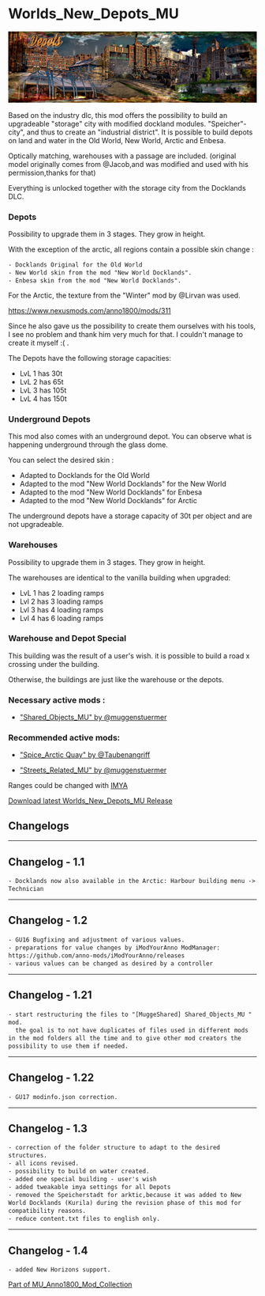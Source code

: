 # Worlds_New_Depots_MU

![](../doc/depots_banner.jpg)

Based on the industry dlc, this mod offers the possibility to build an upgradeable "storage" city with modified dockland modules.
"Speicher"-city", and thus to create an "industrial district".
It is possible to build depots on land and water in the Old World, New World, Arctic and Enbesa.

Optically matching, warehouses with a passage are included.
(original model originally comes from @Jacob,and was modified and used with his permission,thanks for that) 
	
Everything is unlocked together with the storage city from the Docklands DLC.

### Depots

Possibility to upgrade them in 3 stages. They grow in height.

With the exception of the arctic, all regions contain a possible skin change :

	- Docklands Original for the Old World
	- New World skin from the mod "New World Docklands".
	- Enbesa skin from the mod "New World Docklands".

For the Arctic, the texture from the "Winter" mod by @Lirvan was used.

https://www.nexusmods.com/anno1800/mods/311

Since he also gave us the possibility to create them ourselves with his tools,
I see no problem and thank him very much for that.
I couldn't manage to create it myself :( .

The Depots have the following storage capacities:
- LvL 1 has 30t
- LvL 2 has 65t
- LvL 3 has 105t
- LvL 4 has 150t

### Underground Depots

This mod also comes with an underground depot.
You can observe what is happening underground through the glass dome.

You can select the desired skin :

- Adapted to Docklands for the Old World
- Adapted to the mod "New World Docklands" for the New World
- Adapted to the mod "New World Docklands" for Enbesa
- Adapted to the mod "New World Docklands" for Arctic
	
The underground depots have a storage capacity of 30t per object and are not upgradeable.
	
	
### Warehouses

Possibility to upgrade them in 3 stages. They grow in height.

The warehouses are identical to the vanilla building when upgraded:

- LvL 1 has 2 loading ramps
- Lvl 2 has 3 loading ramps
- Lvl 3 has 4 loading ramps
- Lvl 4 has 6 loading ramps
	
### Warehouse and Depot Special

This building was the result of a user's wish.
it is possible to build a road x crossing under the building.

Otherwise, the buildings are just like the warehouse or the depots.

### Necessary active mods :

- ["Shared_Objects_MU" by @muggenstuermer](https://mod.io/g/anno-1800/m/sharedobjectsmu)


### Recommended active mods:

- ["Spice_Arctic Quay" by @Taubenangriff](https://mod.io/g/anno-1800/m/arctic-quay)

- ["Streets_Related_MU" by @muggenstuermer](https://mod.io/g/anno-1800/m/streetsrelatedmu)


Ranges could be changed with [IMYA](https://github.com/anno-mods/iModYourAnno)

[Download latest Worlds_New_Depots_MU Release](https://github.com/muggenstuermer/MU_Anno1800_Mod_Collection/releases/latest)


## Changelogs

---------------------------
Changelog - 1.1
---------------------------
	- Docklands now also available in the Arctic: Harbour building menu -> Technician

---------------------------
Changelog - 1.2
---------------------------
	- GU16 Bugfixing and adjustment of various values.
	- preparations for value changes by iModYourAnno ModManager: https://github.com/anno-mods/iModYourAnno/releases
	- various values can be changed as desired by a controller
	
---------------------------
Changelog - 1.21
---------------------------
	- start restructuring the files to "[MuggeShared] Shared_Objects_MU " mod.
	  the goal is to not have duplicates of files used in different mods in the mod folders all the time and to give other mod creators the possibility to use them if needed.
	  
---------------------------
Changelog - 1.22
---------------------------
	- GU17 modinfo.json correction.

---------------------------
Changelog - 1.3
---------------------------
	- correction of the folder structure to adapt to the desired structures.
	- all icons revised.
	- possibility to build on water created.
	- added one special building - user's wish
	- added tweakable imya settings for all Depots
	- removed the Speicherstadt for arktic,because it was added to New World Docklands (Kurila) during the revision phase of this mod for compatibility reasons.
	- reduce content.txt files to english only.
	
---------------------------
Changelog - 1.4
---------------------------
	- added New Horizons support.
	
	
[Part of MU_Anno1800_Mod_Collection](https://github.com/muggenstuermer/MU_Anno1800_Mod_Collection)